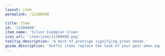 ```yaml
---
layout: item
permalink: /11300498

title: Item
id: '11300498'
item_name: 'Silver Exemplar Crown'
icon_url: 'item/icon/11300498.png'
tooltip_description: 'A mark of prestige signifying great deeds.'
guide_description: 'Outfit items replace the look of your gear when equipped.'
---
```

